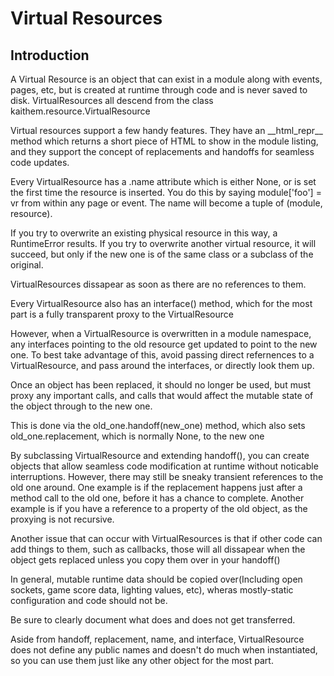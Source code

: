 
Virtual Resources
=================

<a href="" id="intro"></a>Introduction
--------------------------------------

A Virtual Resource is an object that can exist in a module along with events, pages, etc, but is created at runtime through code and is never saved to disk. VirtualResources all descend from the class kaithem.resource.VirtualResource

Virtual resources support a few handy features. They have an \_\_html\_repr\_\_ method which returns a short piece of HTML to show in the module listing, and they support the concept of replacements and handoffs for seamless code updates.

Every VirtualResource has a .name attribute which is either None, or is set the first time the resource is inserted. You do this by saying module\['foo'\] = vr from within any page or event. The name will become a tuple of (module, resource).

If you try to overwrite an existing physical resource in this way, a RuntimeError results. If you try to overwrite another virtual resource, it will succeed, but only if the new one is of the same class or a subclass of the original.

VirtualResources dissapear as soon as there are no references to them.

Every VirtualResource also has an interface() method, which for the most part is a fully transparent proxy to the VirtualResource

However, when a VirtualResource is overwritten in a module namespace, any interfaces pointing to the old resource get updated to point to the new one. To best take advantage of this, avoid passing direct refernences to a VirtualResource, and pass around the interfaces, or directly look them up.

Once an object has been replaced, it should no longer be used, but must proxy any important calls, and calls that would affect the mutable state of the object through to the new one.

This is done via the old\_one.handoff(new\_one) method, which also sets old\_one.replacement, which is normally None, to the new one

By subclassing VirtualResource and extending handoff(), you can create objects that allow seamless code modification at runtime without noticable interruptions. However, there may still be sneaky transient references to the old one around. One example is if the replacement happens just after a method call to the old one, before it has a chance to complete. Another example is if you have a reference to a property of the old object, as the proxying is not recursive.

Another issue that can occur with VirtualResources is that if other code can add things to them, such as callbacks, those will all dissapear when the object gets replaced unless you copy them over in your handoff()

In general, mutable runtime data should be copied over(Including open sockets, game score data, lighting values, etc), wheras mostly-static configuration and code should not be.

Be sure to clearly document what does and does not get transferred.

Aside from handoff, replacement, name, and interface, VirtualResource does not define any public names and doesn't do much when instantiated, so you can use them just like any other object for the most part.